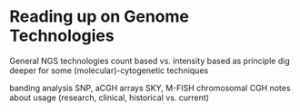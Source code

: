 # Reading up on Genome Technologies

General NGS technologies
count based vs. intensity based as principle
dig deeper for some (molecular)-cytogenetic techniques



banding analysis 
SNP, aCGH arrays 
SKY, M-FISH 
chromosomal CGH
notes about usage (research, clinical, historical vs. current)
